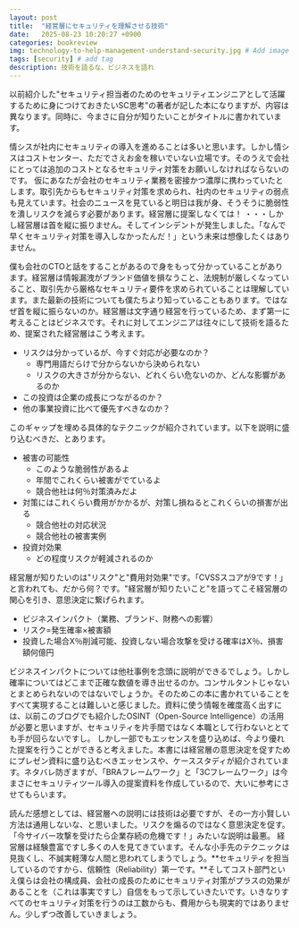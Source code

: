 ```yaml
---
layout: post
title:  "経営層にセキュリティを理解させる技術"
date:   2025-08-23 10:20:27 +0900
categories: bookreview
img: technology-to-help-management-understand-security.jpg # Add image post (optional)
tags: [security] # add tag
description: 技術を語るな、ビジネスを語れ
---
```


以前紹介した"セキュリティ担当者のためのセキュリティエンジニアとして活躍するために身につけておきたいSC思考"の著者が記した本になりますが、内容は異なります。同時に、今まさに自分が知りたいことがタイトルに書かれています。

情シスが社内にセキュリティの導入を進めることは多いと思います。しかし情シスはコストセンター、ただでさえお金を稼いでいない立場です。そのうえで会社にとっては追加のコストとなるセキュリティ対策をお願いしなければならないのです。
仮にあなたが会社のセキュリティ業務を密接かつ濃厚に携わっていたとします。取引先からもセキュリティ対策を求められ、社内のセキュリティの弱点も見えています。社会のニュースを見ていると明日は我が身、そうそうに脆弱性を潰しリスクを減らす必要があります。経営層に提案しなくては！
・・・しかし経営層は首を縦に振りません。そしてインシデントが発生しました。「なんで早くセキュリティ対策を導入しなかったんだ！」という未来は想像したくはありません。

僕も会社のCTOと話をすることがあるので身をもって分かっていることがあります。経営層は情報漏洩がブランド価値を損なうこと、法規制が厳しくなっていること、取引先から厳格なセキュリティ要件を求められていることは理解しています。また最新の技術についても僕たちより知っていることもあります。ではなぜ首を縦に振らないのか。経営層は文字通り経営を行っているため、まず第一に考えることはビジネスです。それに対してエンジニアは往々にして技術を語るため、提案された経営層はこう考えます。

- リスクは分かっているが、今すぐ対応が必要なのか？
    - 専門用語だらけで分からないから決められない
    - リスクの大きさが分からない、どれくらい危ないのか、どんな影響があるのか
- この投資は企業の成長につながるのか？
- 他の事業投資に比べて優先すべきなのか？


このギャップを埋める具体的なテクニックが紹介されています。以下を説明に盛り込むべきだ、とあります。

- 被害の可能性
    - このような脆弱性があるよ
    - 年間でこれくらい被害がでているよ
    - 競合他社は何％対策済みだよ
- 対策にはこれくらい費用がかかるが、対策し損ねるとこれくらいの損害が出る
    - 競合他社の対応状況
    - 競合他社の被害実例
- 投資対効果
    - どの程度リスクが軽減されるのか

経営層が知りたいのは"リスク"と"費用対効果"です。「CVSSスコアが9です！」と言われても、だから何？です。"経営層が知りたいこと"を語ってこそ経営層の関心を引き、意思決定に繋げられます。

- ビジネスインパクト（業務、ブランド、財務への影響）
- リスク=発生確率×被害額
- 投資した場合X％削減可能、投資しない場合攻撃を受ける確率はX％、損害額何億円

ビジネスインパクトについては他社事例を念頭に説明ができるでしょう。しかし確率についてはどこまで正確な数値を導き出せるのか。コンサルタントじゃないとまとめられないのではないでしょうか。そのためこの本に書かれていることをすべて実現することは難しいと感じました。資料に使う情報を確度高く出すには、以前このブログでも紹介したOSINT（Open-Source Intelligence）の活用が必要と思いますが、セキュリティを片手間ではなく本職として行わないととても手が回らないですし。
しかし一部でもエッセンスを盛り込めば、今より優れた提案を行うことができると考えました。本書には経営層の意思決定を促すためにプレゼン資料に盛り込むべきエッセンスや、ケーススタディが紹介されています。ネタバレ防ぎますが、「BRAフレームワーク」と「3Cフレームワーク」は今まさにセキュリティツール導入の提案資料を作成しているので、大いに参考にさせてもらいます。

読んだ感想としては、経営層への説明には技術は必要ですが、その一方小賢しい方法は通用しないな、と思いました。リスクを煽るのではなく意思決定を促す。「今サイバー攻撃を受けたら企業存続の危機です！」みたいな説明は最悪。
経営層は経験豊富ですし多くの人を見てきています。そんな小手先のテクニックは見抜くし、不誠実軽薄な人間と思われてしまうでしょう。**セキュリティを担当しているのですから、信頼性（Reliability）第一です。**そしてコスト部門といえ僕らは会社の構成員、会社の成長のためにセキュリティ対策がプラスの効果があることを（これは事実ですし）自信をもって示していきたいです。いきなりすべてのセキュリティ対策を行うのは工数からも、費用からも現実的ではありません。少しずつ改善していきましょう。
